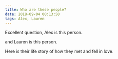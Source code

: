 ```yaml
---
title: Who are these people?
date: 2018-09-04 00:13:50
tags: Alex, Lauren
---
```


Excellent question, Alex is this person.

and Lauren is this person.

Here is their life story of how they met and fell in love.
